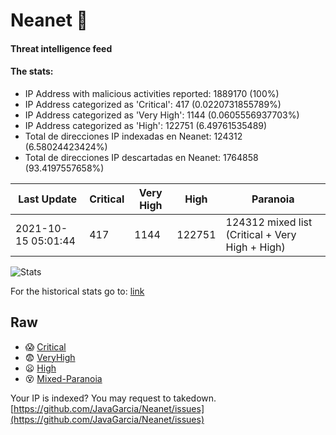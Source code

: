 # Neanet :hocho:
#### Threat intelligence feed
#### The stats:

- IP Address with malicious activities reported: 1889170 (100%)
- IP Address categorized as 'Critical':  417 (0.0220731855789%)
- IP Address categorized as 'Very High':  1144 (0.0605556937703%)
- IP Address categorized as 'High':  122751 (6.49761535489)
- Total de direcciones IP indexadas en Neanet:  124312 (6.58024423424%)
- Total de direcciones IP descartadas en Neanet:  1764858 (93.4197557658%)

| Last Update | Critical | Very High | High | Paranoia |
| --- | --- | --- | --- | --- |
| 2021-10-15 05:01:44 | 417 | 1144 | 122751 | 124312 mixed list (Critical + Very High + High)|

![Stats](https://docs.google.com/spreadsheets/d/e/2PACX-1vSnaNMIXVabIpDJjufMlzH7poXnshF3mgd8Is1g9ytUEzVsP5my4Trn8f-xkoLLQ38xpL3HtmUexLo6/pubchart?oid=501124687&format=image)

For the historical stats go to: [link](/stats.csv)
## Raw
- :scream: [Critical](https://raw.githubusercontent.com/JavaGarcia/Neanet/master/blacklists/neanet_critical.txt)
- :fearful: [VeryHigh](https://raw.githubusercontent.com/JavaGarcia/Neanet/master/blacklists/neanet_veryHigh.txtt)
- :frowning: [High](https://raw.githubusercontent.com/JavaGarcia/Neanet/master/blacklists/neanet_high.txt)
- :dizzy_face: [Mixed-Paranoia](https://raw.githubusercontent.com/JavaGarcia/Neanet/master/blacklists/neanet_all.txt)


Your IP is indexed? You may request to takedown. [https://github.com/JavaGarcia/Neanet/issues](https://github.com/JavaGarcia/Neanet/issues)




























































































































































































































































































































































































































































































































































































































































































































































































































































































































































































































































































































































































































































































































































































































































































































































































































































































































































































































































































































































































































































































































































































































































































































































































































































































































































































































































































































































































































































































































































































































































































































































































































































































































































































































































































































































































































































































































































































































































































































































































































































































































































































































































































































































































































































































































































































































































































































































































































































































































































































































































































































































































































































































































































































































































































































































































































































































































































































































































































































































































































































































































































































































































































































































































































































































































































































































































































































































































































































































































































































































































































































































































































































































































































































































































































































































































































































































































































































































































































































































































































































































































































































































































































































































































































































































































































































































































































































































































































































































































































































































































































































































































































































































































































































































































































































































































































































































